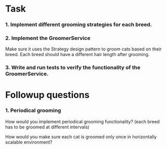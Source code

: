 # Task

### 1. Implement different grooming strategies for each breed.

### 2. Implement the GroomerService
Make sure it uses the Strategy design pattern to groom cats based on their breed.
Each breed should have a different hair length after grooming.

### 3. Write and run tests to verify the functionality of the GroomerService.

# Followup questions

### 1. Periodical grooming
How would you implement periodical grooming functionality?
(each breed has to be groomed at different intervals)

How would you make sure each cat is groomed only once in horizontally scalable environment?



